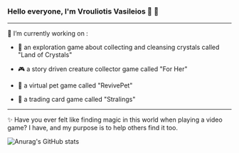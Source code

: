 ### Hello everyone, I'm Vrouliotis Vasileios :dragon: :robot:

<hr>

🔭 I’m currently working on : 

- :gem: an exploration game about collecting and cleansing crystals called "Land of Crystals"

- :video_game: a story driven creature collector game called "For Her" 

- :hamster: a virtual pet game called "RevivePet"

- :flower_playing_cards: a trading card game called "Stralings"
 
<hr>

:sparkles: Have you ever felt like finding magic in this world when playing a video game? I have, and my purpose is to help others find it too.


![Anurag's GitHub stats](https://github-readme-stats.vercel.app/api?username=vvroul&show_icons=true&theme=gruvbox&count_private=true)
